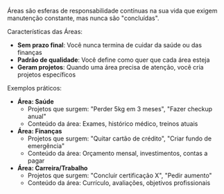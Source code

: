 
Áreas são esferas de responsabilidade contínuas na sua vida que exigem manutenção constante, mas nunca são "concluídas".

Características das Áreas:
- **Sem prazo final**: Você nunca termina de cuidar da saúde ou das finanças
- **Padrão de qualidade**: Você define como quer que cada área esteja 
- **Geram projetos**: Quando uma área precisa de atenção, você cria projetos específicos

Exemplos práticos:
- **Área: Saúde**
	- Projetos que surgem: "Perder 5kg em 3 meses", "Fazer checkup anual"
	- Conteúdo da área: Exames, histórico médico, treinos atuais
- **Área: Finanças**
	- Projetos que surgem: "Quitar cartão de crédito", "Criar fundo de emergência"
	- Conteúdo da área: Orçamento mensal, investimentos, contas a pagar
- **Área: Carreira/Trabalho**
	- Projetos que surgem: "Concluir certificação X", "Pedir aumento"
	- Conteúdo da área: Currículo, avaliações, objetivos profissionais
